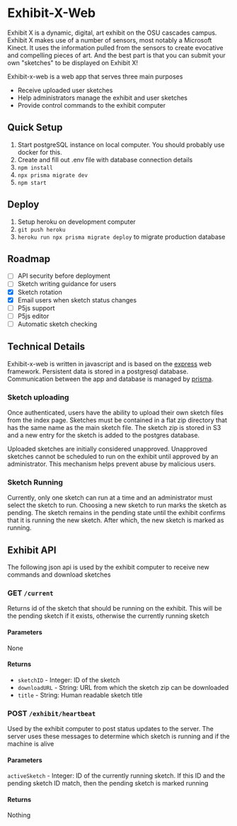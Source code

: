# Exhibit-X-Web
Exhibit X is a dynamic, digital, art exhibit on the OSU cascades campus. Exhibit X makes use of a number of sensors, most notably a Microsoft Kinect. It uses the information pulled from the sensors to create evocative and compelling pieces of art. And the best part is that you can submit your own "sketches" to be displayed on Exhibit X!

Exhibit-x-web is a web app that serves three main purposes
- Receive uploaded user sketches
- Help administrators manage the exhibit and user sketches
- Provide control commands to the exhibit computer

## Quick Setup
1. Start postgreSQL instance on local computer. You should probably use docker for this.
2. Create and fill out .env file with database connection details
3. `npm install`
4. `npx prisma migrate dev`
4. `npm start`

## Deploy
1. Setup heroku on development computer
2. `git push heroku`
3. `heroku run npx prisma migrate deploy` to migrate production database

## Roadmap
- [ ] API security before deployment
- [ ] Sketch writing guidance for users
- [x] Sketch rotation
- [x] Email users when sketch status changes
- [ ] P5js support
- [ ] P5js editor
- [ ] Automatic sketch checking

## Technical Details
Exhibit-x-web is written in javascript and is based on the [express](https://expressjs.com/) web framework. Persistent data is stored in a postgresql database. Communication between the app and database is managed by [prisma](https://www.prisma.io/).

### Sketch uploading
Once authenticated, users have the ability to upload their own sketch files from the index page. Sketches must be contained in a flat zip directory that has the same name as the main sketch file. The sketch zip is stored in S3 and a new entry for the sketch is added to the postgres database.

Uploaded sketches are initially considered unapproved. Unapproved sketches cannot be scheduled to run on the exhibit until approved by an administrator. This mechanism helps prevent abuse by malicious users.

### Sketch Running
Currently, only one sketch can run at a time and an administrator must select the sketch to run. Choosing a new sketch to run marks the sketch as pending. The sketch remains in the pending state until the exhibit confirms that it is running the new sketch. After which, the new sketch is marked as running.

## Exhibit API
The following json api is used by the exhibit computer to receive new commands and download sketches

### GET `/current`
Returns id of the sketch that should be running on the exhibit. This will be the pending sketch if it exists, otherwise the currently running sketch
#### Parameters
None

#### Returns
- `sketchID` - Integer: ID of the sketch
- `downloadURL` - String: URL from which the sketch zip can be downloaded
- `title` - String: Human readable sketch title

### POST `/exhibit/heartbeat`
Used by the exhibit computer to post status updates to the server. The server uses these messages to determine which sketch is running and if the machine is alive

#### Parameters
`activeSketch` - Integer: ID of the currently running sketch. If this ID and the pending sketch ID match, then the pending sketch is marked running

#### Returns
Nothing
